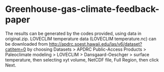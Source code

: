 # Greenhouse-gas-climate-feedback-paper
The results can be generated by the codes provided, using data in original.zip. 
LOVECLIM temperature data (LOVECLIM temperature.nc) can be downloaded from http://apdrc.soest.hawaii.edu/las/v6/dataset?catitem=0 
by choosing Datasets > APDRC Public-Access Products > Paleoclimate modeling > LOVECLIM > Dansgaard-Oeschger  > surface temperature, then selecting xyt volume, NetCDF file, Full Region, then click Next.
